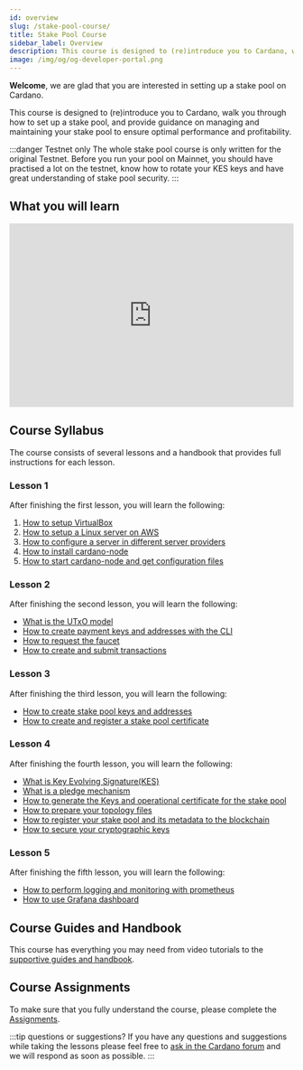 ```yaml
---
id: overview
slug: /stake-pool-course/
title: Stake Pool Course
sidebar_label: Overview
description: This course is designed to (re)introduce you to Cardano, walk you through how to set up a stake pool, and provide guidance on managing and maintaining your stake pool to ensure optimal performance and profitability.
image: /img/og/og-developer-portal.png
---
```


**Welcome**, we are glad that you are interested in setting up a stake pool on Cardano.

This course is designed to (re)introduce you to Cardano, walk you through how to set up a stake pool, and provide guidance on managing and maintaining your stake pool to ensure optimal performance and profitability.

:::danger Testnet only
The whole stake pool course is only written for the original Testnet. Before you run your pool on Mainnet, you should have practised a lot on the testnet, know how to rotate your KES keys and have great understanding of stake pool security.
:::

## What you will learn

<iframe width="100%" height="325" src="https://www.youtube.com/embed/Jb08HTkk7yo" frameborder="0" allow="accelerometer; autoplay; clipboard-write; encrypted-media; gyroscope; picture-in-picture; fullscreen;"></iframe>
<br/>

## Course Syllabus

The course consists of several lessons and a handbook that provides full instructions for each lesson.

### Lesson 1

After finishing the first lesson, you will learn the following:

1. [How to setup VirtualBox](../stake-pool-course/lesson-1#install-virtualbox)
2. [How to setup a Linux server on AWS](../stake-pool-course/lesson-1#setup-a-linux-server-on-aws)
3. [How to configure a server in different server providers](../stake-pool-course/lesson-1#alternative-to-aws)
4. [How to install cardano-node](../stake-pool-course/lesson-1#install-cardano-node)
5. [How to start cardano-node and get configuration files](../stake-pool-course/lesson-1#run-cardano-node)

### Lesson 2

After finishing the second lesson, you will learn the following:

* [What is the UTxO model](/docs/stake-pool-course/lesson-2#the-utxo-model)
* [How to create payment keys and addresses with the CLI](/docs/stake-pool-course/lesson-2#generate-payment-keys-and-addresses)
* [How to request the faucet](/docs/stake-pool-course/lesson-2#request-funds-to-the-faucet)
* [How to create and submit transactions](/docs/stake-pool-course/lesson-2#create-a-simple-transaction)

### Lesson 3

After finishing the third lesson, you will learn the following:

* [How to create stake pool keys and addresses](/docs/stake-pool-course/lesson-3#create-stake-pool-keys-and-adresses)
* [How to create and register a stake pool certificate](/docs/stake-pool-course/lesson-3#create-and-register-a-stake-pool-certificate)

### Lesson 4

After finishing the fourth lesson, you will learn the following:

* [What is Key Evolving Signature(KES)](/docs/stake-pool-course/lesson-4#key-evolving-signature)
* [What is a pledge mechanism](/docs/stake-pool-course/lesson-4#pledge-mechanism) 
* [How to generate the Keys and operational certificate for the stake pool](/docs/stake-pool-course/lesson-4#generate-stake-pool-keys)
* [How to prepare your topology files](/docs/stake-pool-course/lesson-4#topology-files) 
* [How to register your stake pool and its metadata to the blockchain](/docs/stake-pool-course/lesson-4#register-stake-pool-metadata)
* [How to secure your cryptographic keys](/docs/stake-pool-course/lesson-4#secure-your-cryptographic-keys)

### Lesson 5

After finishing the fifth lesson, you will learn the following:

* [How to perform logging and monitoring with prometheus](/docs/stake-pool-course/lesson-5#logging-and-monitoring-with-prometheus)
* [How to use Grafana dashboard](/docs/stake-pool-course/lesson-5#grafana-dashboard)

## Course Guides and Handbook

This course has everything you may need from video tutorials to the [supportive guides and handbook](/docs/stake-pool-course/handbook/install-cardano-node-written).

## Course Assignments

To make sure that you fully understand the course, please complete the [Assignments](/docs/stake-pool-course/assignments/assignment-1).

:::tip questions or suggestions?
If you have any questions and suggestions while taking the lessons please feel free to [ask in the Cardano forum](https://forum.cardano.org/c/staking-delegation/setup-a-stake-pool/158) and we will respond as soon as possible.
:::

